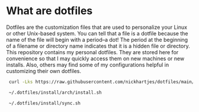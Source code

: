 # What are dotfiles
Dotfiles are the customization files that are used to personalize your Linux or other Unix-based system.  You can tell that a file is a dotfile because the name of the file will begin with a period–a dot!  The period at the beginning of a filename or directory name indicates that it is a hidden file or directory.  This repository contains my personal dotfiles.  They are stored here for convenience so that I may quickly access them on new machines or new installs.  Also, others may find some of my configurations helpful in customizing their own dotfiles.

```bash
 curl -Lks https://raw.githubusercontent.com/nickhartjes/dotfiles/main/install/install.sh | /bin/bash
```

```bash
 ~/.dotfiles/install/arch/install.sh
```

```bash
 ~/.dotfiles/install/sync.sh
```